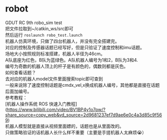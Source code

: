 # robot
GDUT RC 9th robo_sim test  
把文件拉取到~/catkin_ws/src即可  
然后运行 `roslaunch robo_test.launch`  
机器人仿真环境，只做了四台机器人，并没有完全搭建完。  
对应的控制及传感器话题已经写好，但是只验证了速度控制和imu话题。  
场地大小按照规则标准搭建，机器人半径为46cm。  
A队底座为红色，B队为蓝绿色。A队机器人编号为1和2，B队为3和4.  
编号为奇数的机器人顶上的杆子是有颜色的，偶数则都是灰色。  
如何查看话题？  
去对应的机器人model文件里面搜索topic即可查到  
一般来说除了速度控制话题是cmdx_vel,x换成机器人编号，其他都是直接在话题后面加编号。  
参考教程：  
[机器人操作系统 ROS 快速入门教程] (https://www.bilibili.com/video/BV1BP4y1o7pw/?share_source=copy_web&vd_source=2d9681237ef7d9ae6e0c4a3d85c9f569)  
机器人模型就是直接从视频里面嫖的，话题也是从里面改的。  
只做策略验证的话机器人长什么样不重要（主要是手搓机器人太麻烦😭）
